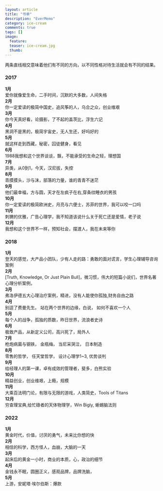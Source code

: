 ```yaml
---
layout: article
title: "书单"
description: "EverMemo"
category: ice-cream
comments: true
tags: []
image:
  feature:
  teaser: ice-cream.jpg
  thumb:
---
```

两条直线相交意味着他们有不同的方向，以不同性格对待生活就会有不同的结果。


### 2017  
**1月**  
爱你就像爱生命，二手时间，沉默的大多数，人间失格     
**2月**  
你一定爱读的极简中国史，追风筝的人，乌合之众，创业维艰  
**3月**  
你今天真好看，论摄影，了不起的盖茨比，浮生六记    
**4月**  
黑洞不是黑的，极简宇宙史，无人生还，好吗好的   
**5月**  
 就这样走到西藏，秘密，囚徒健身，看见  
**6月**  
 1988我想和这个世界谈谈，飘，不能承受的生命之轻，理想国  
**7月**  
 异类，从0到1，今天，汉尼拔，失控   
**8月**  
 乖摸摸头，沙与沫，部落的力量，谁的青青不迷茫  
**9月**  
 他们最幸福，方与圆，天才在左疯子在右,穿条纹睡衣的男孩  
**10月**  
你一定爱读的极简欧洲史，月亮与六便士，苏菲的世界，我可以咬一口吗   
**11月**  
刺猬的优雅，广告心理学，我不知道该说什么关于死亡还是爱情，老子说   
**12月**  
我想和这个世界不一样，预知社会，摆渡人，我在未来等你   


### 2018
**1月**   
登天的感觉，大产品小团队，少有人走的路：勇敢的面对谎言，学生心理辅导咨询案例     
**2月**      
[Truth, Knowledge, Or Just Plain Bull]，微习惯，伟大的短篇小说们，世界名著心理分析案例，     
**3月**       
弗洛伊德五大心理治疗案例，精进，没有人能使你孤独,财务自由之路     
**4月**        
别逗了费曼先生。 站在两个世界的边缘，白说， 如何不喜欢一个人     
**5月**    
每个人的战争，孤独的质数，昨日世界，流浪者史诗    
**6月**   
极致产品，从新定义公司，高兴死了，局外人    
**7月**     
枪炮病菌与钢铁， 金瓶梅， 当尼采哭泣， 日本制造    
**8月**       
零售的哲学， 任天堂哲学， 设计心理学1~3, 优势谈判    
**9月**    
给经理人的第一课，卓有成效的管理者，斐多，白熊实验      
**10月**  
精益创业，创业维艰，上瘾，规模   
**11月**     
大乘百法明门论，有限与无限的游戏，人类简史，Tools of Titans   
**12月**    
穷查理宝典,给忙碌者的天体物理学，Win Bigly, 蜥蜴脑法则

### 2022 
**1月**  
黄金时代，价值，讨厌的勇气，未来比你想的快     
**2月**  
相信的科学，西方怪人，血崩，大脑的一天  
**3月**  
起床后的黄金一小时，商业的本质，心，政治的细节    
**4月**  
金钱永不眠，圆圈正义，感观品牌，品牌洗脑，   
**5月**    
上游，安妮塔·埃尔伯斯：爆款  


